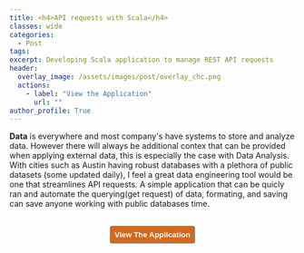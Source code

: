 ```yaml
---
title: <h4>API requests with Scala</h4>
classes: wide
categories:
  - Post
tags:
excerpt: Developing Scala application to manage REST API requests 
header:
  overlay_image: /assets/images/post/overlay_chc.png
  actions:
    - label: "View the Application" 
      url: ""
author_profile: True 
---
```


<b>Data</b> is everywhere and most company's have systems to store and analyze data. However there will always be additional contex that can be provided when applying external data, this is especially the case with Data Analysis.
With cities such as Austin having robust databases with a plethora of public datasets (some updated daily), I feel a great data engineering tool would be one that streamlines API requests. 
A simple application that can be quicly ran and automate the querying(get request) of data, formating, and saving can save anyone working with public databases time. 

<!--[recordind]-->

<!--[future upates]-->

<br>
<div style="text-align: center; text-shadow: 2px 2px;"><a href=" "><button style="color:#FFFFFF; background-color:#D2691E; border: 1px solid gray; padding: 7px; border-radius: 3px;" type="button"
onMouseOver="this.style.color='#4787F0'"
   onMouseOut="this.style.color='#FFFFFF'"><b>View The Application</b></button></a></div>





  






